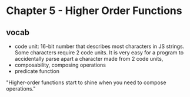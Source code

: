 # Chapter 5 - Higher Order Functions

## vocab
 - code unit: 16-bit number that describes most characters in JS strings. Some characters require 2 code units. It is very easy for a program to accidentally parse apart a character made from 2 code units,
 - composability, composing operations
 - predicate function

 "Higher-order functions start to shine when you need to compose operations."